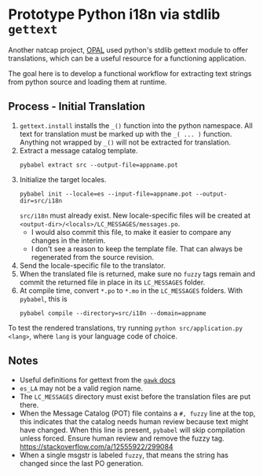 # Prototype Python i18n via stdlib `gettext`

Another natcap project, [OPAL](https://github.com/natcap/opal) used python's
stdlib gettext module to offer translations, which can be a useful resource for
a functioning application.

The goal here is to develop a functional workflow for extracting text strings
from python source and loading them at runtime.

## Process - Initial Translation

1. `gettext.install` installs the `_()` function into the python namespace.
   All text for translation must be marked up with the `_( ... )` function.
   Anything not wrapped by `_()` will not be extracted for translation.
2. Extract a message catalog template.
   ```shell
   pybabel extract src --output-file=appname.pot
   ```
3. Initialize the target locales.
   ```shell
   pybabel init --locale=es --input-file=appname.pot --output-dir=src/i18n
   ```
   `src/i18n` must already exist.  New locale-specific files will be created at
   `<output-dir>/<locals>/LC_MESSAGES/messages.po`.
   * I would also commit this file, to make it easier to compare any changes
     in the interim.
   * I don't see a reason to keep the template file.  That can always be
     regenerated from the source revision.
4. Send the locale-specific file to the translator.
5. When the translated file is returned, make sure no `fuzzy` tags remain
   and commit the returned file in place in its `LC_MESSAGES` folder.
6. At compile time, convert `*.po` to `*.mo` in the `LC_MESSAGES` folders.
   With `pybabel`, this is
   ```shell
   pybabel compile --directory=src/i18n --domain=appname
   ```

To test the rendered translations, try running `python src/application.py
<lang>`, where `lang` is your language code of choice.


## Notes

* Useful definitions for gettext from the [`gawk`
docs](https://www.gnu.org/software/gawk/manual/html_node/Explaining-gettext.html)
* `es_LA` may not be a valid region name.
* The `LC_MESSAGES` directory must exist before the translation files are put
  there.
* When the Message Catalog (POT) file contains a `#, fuzzy` line at the top,
  this indicates that the catalog needs human review because text might have
  changed.  When this line is present, `pybabel` will skip compilation unless
  forced.  Ensure human review and remove the fuzzy tag.
  https://stackoverflow.com/a/12555922/299084
* When a single msgstr is labeled `fuzzy`, that means the string has changed
  since the last PO generation.

